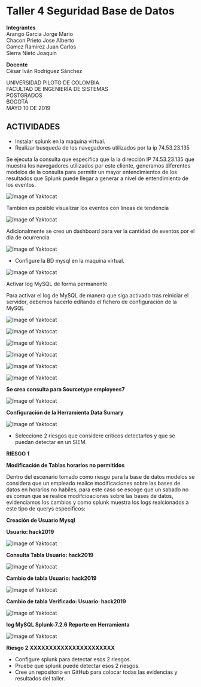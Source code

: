 # Taller 4 Seguridad Base de Datos   


**Integrantes**  
Arango Garcia Jorge Mario   
Chacon Prieto Jose Alberto   
Gamez Ramirez Juan Carlos   
Sierra Nieto Joaquin   
  
**Docente**   
César Iván Rodríguez Sánchez   
  
UNIVERSIDAD PILOTO DE COLOMBIA   
FACULTAD DE INGENIERÍA DE SISTEMAS   
POSTGRADOS   
BOGOTÁ   
MAYO 10 DE 2019  
  
  
## ACTIVIDADES

* Instalar splunk en la maquina virtual.  
* Realizar busqueda de los navegadores utilizados por la ip 74.53.23.135 
  
    
Se ejecuta la consulta que especifica que la la dirección IP 74.53.23.135 que muestra los navegadores utilizados por este cliente, generamos diferentes modelos de la consulta para permitir un mayor entendimientos de los resultados que Splunk puede llegar a generar a nivel de entendimiento de los eventos.  

![Image of Yaktocat](https://github.com/jomaarango/Taller4G1/blob/Borradortaller4/Imagenes/Navegdoresutilizados2.JPG?raw=true) 

Tambien es posible visualizar los eventos con lineas de tendencia  

![Image of Yaktocat](https://github.com/jomaarango/Taller4G1/blob/Borradortaller4/Imagenes/busquedanavegadores.JPG) 

Adicionalmente se creo un dashboard para ver la cantidad de eventos por el dia de ocurrencia  

![Image of Yaktocat](https://github.com/jomaarango/Taller4G1/blob/Borradortaller4/Imagenes/dashboard.JPG) 

* Configure la BD mysql en la maquina virtual.  
    
![Image of Yaktocat](https://github.com/jomaarango/Taller4G1/blob/Borradortaller4/Imagenes/Confmysql.JPG)

Activar log MySQL de forma permanente

Para activar el log de MySQL de manera que siga activado tras reiniciar el servidor, debemos hacerlo editando el fichero de configuración de la MySQL

![Image of Yaktocat](https://github.com/jomaarango/Taller4G1/blob/Borradortaller4/Imagenes/Impormysql1.JPG)  

![Image of Yaktocat](https://github.com/jomaarango/Taller4G1/blob/Borradortaller4/Imagenes/Impormysql2.JPG)  

![Image of Yaktocat](https://github.com/jomaarango/Taller4G1/blob/Borradortaller4/Imagenes/creacionUsuarioMysql.PNG)  

![Image of Yaktocat](https://github.com/jomaarango/Taller4G1/blob/Borradortaller4/Imagenes/privilegiosUsuarioSplunk.PNG)  

![Image of Yaktocat](https://github.com/jomaarango/Taller4G1/blob/Borradortaller4/Imagenes/crear%20identidad.PNG)  

![Image of Yaktocat](https://github.com/jomaarango/Taller4G1/blob/Borradortaller4/Imagenes/identidadsplunk.PNG)  

**Se crea consulta para Sourcetype employees7**  

![Image of Yaktocat](https://github.com/jomaarango/Taller4G1/blob/Borradortaller4/Imagenes/consultaEventos7.PNG)  

**Configuración de la Herramienta Data Sumary** 

![Image of Yaktocat](https://github.com/jomaarango/Taller4G1/blob/Borradortaller4/Imagenes/DatSumary.PNG)  


* Seleccione 2 riesgos que considere críticos detectarlos y que se puedan detectar en un SIEM.  

**RIESGO 1** 

**Modificación de Tablas horarios no permitidos** 

Dentro del escenario tomado como riesgo para la base de datos modelos se considera que un empleado realice modificaciones sobre las bases de datos en horarios no habiles, para este caso se escoge que un sabado no es comun que se realice modifcioaciones sobre las bases de datos, evidenciamos los cambios y como splunk muestra los logs realcionados a este tipo de querys especificos: 

**Creación de Usuario Mysql**  

**Usuario: hack2019** 

![Image of Yaktocat](https://github.com/jomaarango/Taller4G1/blob/Borradortaller4/Imagenes/1_creacionUsuarioMysql.PNG)  

**Consulta Tabla Usuario: hack2019** 

![Image of Yaktocat](https://github.com/jomaarango/Taller4G1/blob/Borradortaller4/Imagenes/2_ConsultaTabla.PNG)  

**Cambio de tabla Usuario: hack2019** 

![Image of Yaktocat](https://github.com/jomaarango/Taller4G1/blob/Borradortaller4/Imagenes/3_cambiotabla.PNG)  

**Cambio de tabla Verificado: Usuario: hack2019** 

![Image of Yaktocat](https://github.com/jomaarango/Taller4G1/blob/Borradortaller4/Imagenes/4_cambioVerificado.PNG)

**log MySQL Splunk-7.2.6 Reporte en Herramienta**  
 
![Image of Yaktocat](https://github.com/jomaarango/Taller4G1/blob/Borradortaller4/Imagenes/5deteccionSplunk.PNG)  

**Riesgo 2**
**XXXXXXXXXXXXXXXXXXXXXX**
* Configure splunk para detectar esos 2 riesgos.  
* Pruebe que splunk puede detectar esos 2 riesgos.  
* Cree un repositorio en GitHub para colocar todas las evidencias y resultados del taller.  


